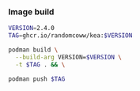 ### Image build

```bash
VERSION=2.4.0
TAG=ghcr.io/randomcoww/kea:$VERSION

podman build \
  --build-arg VERSION=$VERSION \
  -t $TAG . && \

podman push $TAG
```
